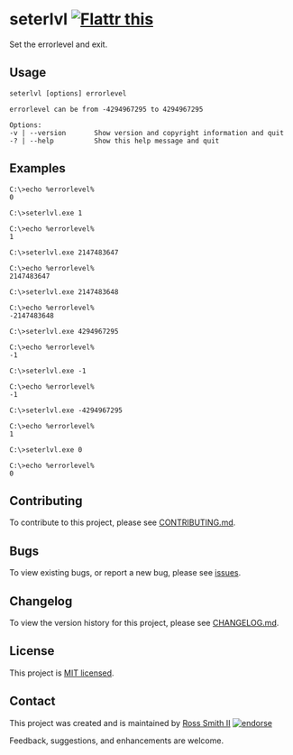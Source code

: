 # seterlvl [![Flattr this][flatter_png]][flatter]

Set the errorlevel and exit.

## Usage

````
seterlvl [options] errorlevel

errorlevel can be from -4294967295 to 4294967295

Options:
-v | --version       Show version and copyright information and quit
-? | --help          Show this help message and quit
````

## Examples

````batch
C:\>echo %errorlevel%
0

C:\>seterlvl.exe 1

C:\>echo %errorlevel%
1

C:\>seterlvl.exe 2147483647

C:\>echo %errorlevel%
2147483647

C:\>seterlvl.exe 2147483648

C:\>echo %errorlevel%
-2147483648

C:\>seterlvl.exe 4294967295

C:\>echo %errorlevel%
-1

C:\>seterlvl.exe -1

C:\>echo %errorlevel%
-1

C:\>seterlvl.exe -4294967295

C:\>echo %errorlevel%
1

C:\>seterlvl.exe 0

C:\>echo %errorlevel%
0
````

## Contributing

To contribute to this project, please see [CONTRIBUTING.md](CONTRIBUTING.md).

## Bugs

To view existing bugs, or report a new bug, please see [issues](../../issues).

## Changelog

To view the version history for this project, please see [CHANGELOG.md](CHANGELOG.md).

## License

This project is [MIT licensed](LICENSE).

## Contact

This project was created and is maintained by [Ross Smith II][] [![endorse][endorse_png]][endorse]

Feedback, suggestions, and enhancements are welcome.

[Ross Smith II]: mailto:ross@smithii.com "ross@smithii.com"
[flatter]: https://flattr.com/submit/auto?user_id=rasa&url=https%3A%2F%2Fgithub.com%2Frasa%2Fseterlvl
[flatter_png]: http://button.flattr.com/flattr-badge-large.png "Flattr this"
[endorse]: https://coderwall.com/rasa
[endorse_png]: https://api.coderwall.com/rasa/endorsecount.png "endorse"

